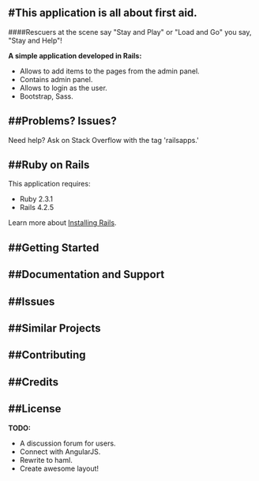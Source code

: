 #This application is all about first aid.
---
####Rescuers at the scene say "Stay and Play" or "Load and Go" you say, "Stay and Help"!

**A simple application developed in Rails:**

* Allows to add items to the pages from the admin panel.
* Contains admin panel.
* Allows to login as the user.
* Bootstrap, Sass.

##Problems? Issues?
-----------

Need help? Ask on Stack Overflow with the tag 'railsapps.'

##Ruby on Rails
-------------

This application requires:

- Ruby 2.3.1
- Rails 4.2.5

Learn more about [Installing Rails](http://railsapps.github.io/installing-rails.html).

##Getting Started
---------------

##Documentation and Support
-------------------------

##Issues
-------------

##Similar Projects
----------------

##Contributing
------------

##Credits
-------

##License
-------


**TODO:**

* A discussion forum for users.
* Connect with AngularJS.
* Rewrite to haml.
* Create awesome layout!






